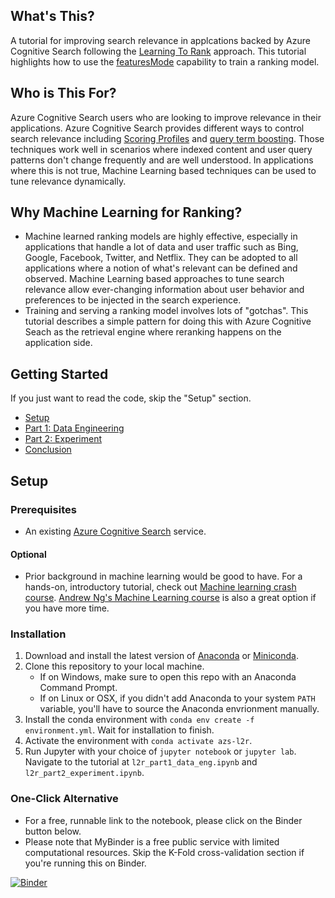 ## What's This?
A tutorial for improving search relevance in applcations backed by Azure Cognitive Search following the [Learning To Rank](https://en.wikipedia.org/wiki/Learning_to_rank) approach. This tutorial highlights how to use the [featuresMode](https://docs.microsoft.com/en-us/rest/api/searchservice/2019-05-06-preview/search-documents#featuresmodedisabled--enabled-optional) capability to train a ranking model.

## Who is This For?
Azure Cognitive Search users who are looking to improve relevance in their applications. Azure Cognitive Search provides different ways to control search relevance including [Scoring Profiles](https://docs.microsoft.com/en-us/azure/search/index-add-scoring-profiles) and [query term boosting](https://docs.microsoft.com/en-us/azure/search/search-query-lucene-examples#example-5-term-boosting). Those techniques work well in scenarios where indexed content and user query patterns don't change frequently and are well understood. In applications where this is not true, Machine Learning based techniques can be used to tune relevance dynamically.

## Why Machine Learning for Ranking?
- Machine learned ranking models are highly effective, especially in applications that handle a lot of data and user traffic such as Bing, Google, Facebook, Twitter, and Netflix. They can be adopted to all applications where a notion of what's relevant can be defined and observed. Machine Learning based approaches to tune search relevance allow ever-changing information about user behavior and preferences to be injected in the search experience.
- Training and serving a ranking model involves lots of "gotchas". This tutorial describes a simple pattern for doing this with Azure Cognitive Seach as the retrieval engine where reranking happens on the application side.

## Getting Started

If you just want to read the code, skip the "Setup" section.
- [Setup](#setup)
- [Part 1: Data Engineering](l2r_part1_data_eng.ipynb)
- [Part 2: Experiment](l2r_part2_experiment.ipynb)
- [Conclusion](conclusion.md)

## Setup

### Prerequisites
- An existing [Azure Cognitive Search](https://azure.microsoft.com/en-us/services/search/) service.

#### Optional
- Prior background in machine learning would be good to have. For a hands-on, introductory tutorial, check out [Machine learning crash course](https://docs.microsoft.com/en-us/learn/paths/ml-crash-course/). [Andrew Ng's Machine Learning course](https://www.coursera.org/learn/machine-learning) is also a great option if you have more time.

### Installation

1. Download and install the latest version of [Anaconda](https://www.anaconda.com/distribution/#download-section) or [Miniconda](https://docs.conda.io/en/latest/miniconda.html).
2. Clone this repository to your local machine.
    - If on Windows, make sure to open this repo with an Anaconda Command Prompt.
    - If on Linux or OSX, if you didn't add Anaconda to your system `PATH` variable, you'll have to source the Anaconda envrionment manually.
3. Install the conda environment with `conda env create -f environment.yml`. Wait for installation to finish.
4. Activate the environment with `conda activate azs-l2r`.
5. Run Jupyter with your choice of `jupyter notebook` or `jupyter lab`. Navigate to the tutorial at `l2r_part1_data_eng.ipynb` and `l2r_part2_experiment.ipynb`.

### One-Click Alternative

- For a free, runnable link to the notebook, please click on the Binder button below.
- Please note that MyBinder is a free public service with limited computational resources. Skip the K-Fold cross-validation section if you're running this on Binder.

[![Binder](https://mybinder.org/badge_logo.svg)](https://aka.ms/AA877hx)
 
